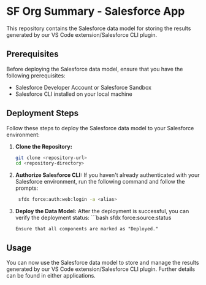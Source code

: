 # SF Org Summary - Salesforce App

This repository contains the Salesforce data model for storing the results generated by our VS Code extension/Salesforce CLI plugin.

## Prerequisites

Before deploying the Salesforce data model, ensure that you have the following prerequisites:

- Salesforce Developer Account or Salesforce Sandbox
- Salesforce CLI installed on your local machine

## Deployment Steps

Follow these steps to deploy the Salesforce data model to your Salesforce environment:

1. **Clone the Repository:**
   ```bash
   git clone <repository-url>
   cd <repository-directory>
    ```
2. **Authorize Salesforce CLI:**
    If you haven't already authenticated with your Salesforce environment, run the following command and follow the prompts:
   ```bash
    sfdx force:auth:web:login -a <alias>
    ```
3. **Deploy the Data Model:**
    After the deployment is successful, you can verify the deployment status:
       ```bash
    sfdx force:source:status
    ```
    Ensure that all components are marked as "Deployed."

## Usage

You can now use the Salesforce data model to store and manage the results generated by our VS Code extension/Salesforce CLI plugin. Further details can be found in either applications.